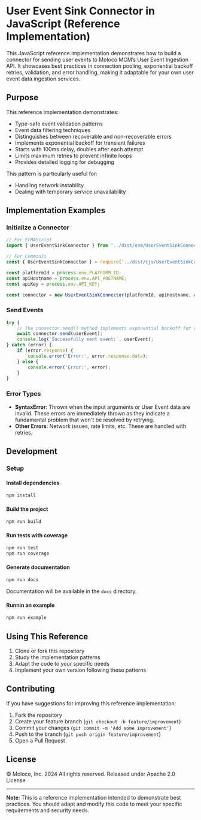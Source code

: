# User Event Sink Connector in JavaScript (Reference Implementation)

This JavaScript reference implementation demonstrates how to build a connector for sending user events to Moloco MCM’s User Event Ingestion API. It showcases best practices in connection pooling, exponential backoff retries, validation, and error handling, making it adaptable for your own user event data ingestion services.

## Purpose

This reference implementation demonstrates:
- Type-safe event validation patterns
- Event data filtering techniques
- Distinguishes between recoverable and non-recoverable errors
- Implements exponential backoff for transient failures
- Starts with 100ms delay, doubles after each attempt
- Limits maximum retries to prevent infinite loops
- Provides detailed logging for debugging

This pattern is particularly useful for:
- Handling network instability
- Dealing with temporary service unavailability

## Implementation Examples

### Initialize a Connector
```typescript
// For ECMAScript
import { UserEventSinkConnector } from '../dist/esm/UserEventSinkConnector.js';

// For CommonJs
const { UserEventSinkConnector } = require('../dist/cjs/UserEventSinkConnector.js');

const platformId = process.env.PLATFORM_ID;
const apiHostname = process.env.API_HOSTNAME;
const apiKey = process.env.API_KEY;

const connector = new UserEventSinkConnector(platformId, apiHostname, apiKey);
```

### Send Events
```typescript
try {
    // The connector.send() method implements exponential backoff for retries.
    await connector.send(userEvent);
    console.log(`Successfully sent event:`, userEvent);
} catch (error) {
    if (error.response) {
        console.error('Error:', error.response.data);
    } else {
        console.error('Error:', error);
    }
}
```

### Error Types
- **SyntaxError**: Thrown when the input arguments or User Event data are invalid. These errors are immediately thrown as they indicate a fundamental problem that won't be resolved by retrying.
- **Other Errors**: Network issues, rate limits, etc. These are handled with retries.

## Development

### Setup
#### Install dependencies
```bash
npm install
```

#### Build the project
```bash
npm run build
```

#### Run tests with coverage
```bash
npm run test
npm run coverage
```

#### Generate documentation
```bash
npm run docs
```
Documentation will be available in the `docs` directory.

#### Runnin an example
```bash
npm run example
```

## Using This Reference

1. Clone or fork this repository
2. Study the implementation patterns
3. Adapt the code to your specific needs
4. Implement your own version following these patterns

## Contributing
If you have suggestions for improving this reference implementation:

1. Fork the repository
2. Create your feature branch (`git checkout -b feature/improvement`)
3. Commit your changes (`git commit -m 'Add some improvement'`)
4. Push to the branch (`git push origin feature/improvement`)
5. Open a Pull Request


## License
© Moloco, Inc. 2024 All rights reserved. Released under Apache 2.0 License

---
**Note**: This is a reference implementation intended to demonstrate best practices. You should adapt and modify this code to meet your specific requirements and security needs.
